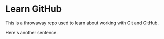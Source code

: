 # Learn GitHub

This is a throwaway repo used to learn about working with Git and GitHub.

Here's another sentence. 
